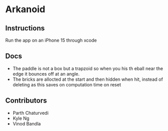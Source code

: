 # Arkanoid

## Instructions

Run the app on an iPhone 15 through xcode

## Docs

- The paddle is not a box but a trapzoid so when you his th eball near the edge it bounces off at an angle.
- The bricks are allocted at the start and then hidden when hit, instead of deleting as this saves on computation time on reset

## Contributors
- Parth Chaturvedi
- Kyle Ng
- Vinod Bandla
